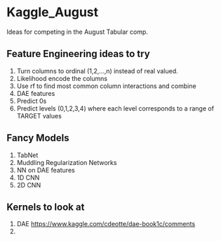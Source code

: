 # Kaggle_August
Ideas for competing in the August Tabular comp.

## Feature Engineering ideas to try
1. Turn columns to ordinal (1,2,...,n) instead of real valued.
2. Likelihood encode the columns 
3. Use rf to find most common column interactions and combine
4. DAE features
5. Predict 0s
6. Predict levels (0,1,2,3,4) where each level corresponds to a range of TARGET values

## Fancy Models 
1. TabNet
2. Muddling Regularization Networks
3. NN on DAE features
4. 1D CNN
5. 2D CNN


## Kernels to look at 
1. DAE https://www.kaggle.com/cdeotte/dae-book1c/comments
2. 
